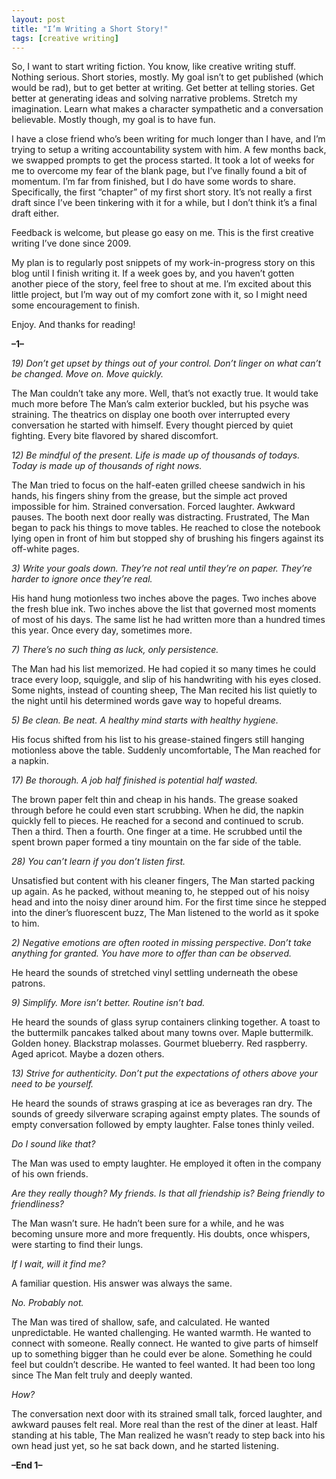 ```yaml
---
layout: post
title: "I’m Writing a Short Story!"
tags: [creative writing]
---
```


So, I want to start writing fiction. You know, like creative writing stuff. Nothing serious. Short stories, mostly. My goal isn’t to get published (which would be rad), but to get better at writing. Get better at telling stories. Get better at generating ideas and solving narrative problems. Stretch my imagination. Learn what makes a character sympathetic and a conversation believable. Mostly though, my goal is to have fun.

I have a close friend who’s been writing for much longer than I have, and I’m trying to setup a writing accountability system with him. A few months back, we swapped prompts to get the process started. It took a lot of weeks for me to overcome my fear of the blank page, but I’ve finally found a bit of momentum. I’m far from finished, but I do have some words to share. Specifically, the first “chapter” of my first short story. It’s not really a first draft since I’ve been tinkering with it for a while, but I don’t think it’s a final draft either.

Feedback is welcome, but please go easy on me. This is the first creative writing I’ve done since 2009.

My plan is to regularly post snippets of my work-in-progress story on this blog until I finish writing it. If a week goes by, and you haven’t gotten another piece of the story, feel free to shout at me. I’m excited about this little project, but I’m way out of my comfort zone with it, so I might need some encouragement to finish.

Enjoy. And thanks for reading!

**–1–**

*19) Don’t get upset by things out of your control. Don’t linger on what can’t be changed. Move on. Move quickly.*

The Man couldn’t take any more. Well, that’s not exactly true. It would take much more before The Man’s calm exterior buckled, but his psyche was straining. The theatrics on display one booth over interrupted every conversation he started with himself. Every thought pierced by quiet fighting. Every bite flavored by shared discomfort.

*12) Be mindful of the present. Life is made up of thousands of todays. Today is made up of thousands of right nows.*

The Man tried to focus on the half-eaten grilled cheese sandwich in his hands, his fingers shiny from the grease, but the simple act proved impossible for him. Strained conversation. Forced laughter. Awkward pauses. The booth next door really was distracting. Frustrated, The Man began to pack his things to move tables. He reached to close the notebook lying open in front of him but stopped shy of brushing his fingers against its off-white pages.

*3) Write your goals down. They’re not real until they’re on paper. They’re harder to ignore once they’re real.*

His hand hung motionless two inches above the pages. Two inches above the fresh blue ink. Two inches above the list that governed most moments of most of his days. The same list he had written more than a hundred times this year. Once every day, sometimes more.

*7) There’s no such thing as luck, only persistence.*

The Man had his list memorized. He had copied it so many times he could trace every loop, squiggle, and slip of his handwriting with his eyes closed. Some nights, instead of counting sheep, The Man recited his list quietly to the night until his determined words gave way to hopeful dreams.

*5) Be clean. Be neat. A healthy mind starts with healthy hygiene.*

His focus shifted from his list to his grease-stained fingers still hanging motionless above the table. Suddenly uncomfortable, The Man reached for a napkin.

*17) Be thorough. A job half finished is potential half wasted.*

The brown paper felt thin and cheap in his hands. The grease soaked through before he could even start scrubbing. When he did, the napkin quickly fell to pieces. He reached for a second and continued to scrub. Then a third. Then a fourth. One finger at a time. He scrubbed until the spent brown paper formed a tiny mountain on the far side of the table.

*28) You can’t learn if you don’t listen first.*

Unsatisfied but content with his cleaner fingers, The Man started packing up again. As he packed, without meaning to, he stepped out of his noisy head and into the noisy diner around him. For the first time since he stepped into the diner’s fluorescent buzz, The Man listened to the world as it spoke to him.

*2) Negative emotions are often rooted in missing perspective. Don’t take anything for granted. You have more to offer than can be observed.*

He heard the sounds of stretched vinyl settling underneath the obese patrons.

*9) Simplify. More isn’t better. Routine isn’t bad.*

He heard the sounds of glass syrup containers clinking together. A toast to the buttermilk pancakes talked about many towns over. Maple buttermilk. Golden honey. Blackstrap molasses. Gourmet blueberry. Red raspberry. Aged apricot. Maybe a dozen others.

*13) Strive for authenticity. Don’t put the expectations of others above your need to be yourself.*

He heard the sounds of straws grasping at ice as beverages ran dry. The sounds of greedy silverware scraping against empty plates. The sounds of empty conversation followed by empty laughter. False tones thinly veiled.

*Do I sound like that?*

The Man was used to empty laughter. He employed it often in the company of his own friends.

*Are they really though? My friends. Is that all friendship is? Being friendly to friendliness?*

The Man wasn’t sure. He hadn’t been sure for a while, and he was becoming unsure more and more frequently. His doubts, once whispers, were starting to find their lungs.

*If I wait, will it find me?*

A familiar question. His answer was always the same.

*No. Probably not.*

The Man was tired of shallow, safe, and calculated. He wanted unpredictable. He wanted challenging. He wanted warmth. He wanted to connect with someone. Really connect. He wanted to give parts of himself up to something bigger than he could ever be alone. Something he could feel but couldn’t describe. He wanted to feel wanted. It had been too long since The Man felt truly and deeply wanted.

*How?*

The conversation next door with its strained small talk, forced laughter, and awkward pauses felt real. More real than the rest of the diner at least. Half standing at his table, The Man realized he wasn’t ready to step back into his own head just yet, so he sat back down, and he started listening.

**–End 1–**

